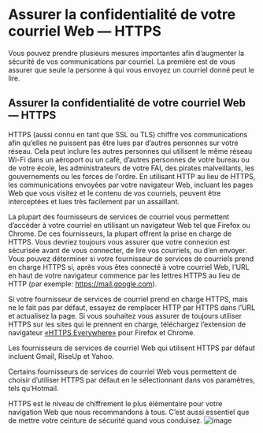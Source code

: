 [Title]: # (Assurer la confidentialité de votre courriel Web — HTTPS)
[Order]: # (6)

# Assurer la confidentialité de votre courriel Web — HTTPS

Vous pouvez prendre plusieurs mesures importantes afin d’augmenter la sécurité de vos communications par courriel. La première est de vous assurer que seule la personne à qui vous envoyez un courriel donné peut le lire.

## Assurer la confidentialité de votre courriel Web — HTTPS

HTTPS (aussi connu en tant que SSL ou TLS) chiffre vos communications afin qu’elles ne puissent pas être lues par d’autres personnes sur votre réseau. Cela peut inclure les autres personnes qui utilisent le même réseau Wi-Fi dans un aéroport ou un café, d’autres personnes de votre bureau ou de votre école, les administrateurs de votre FAI, des pirates malveillants, les gouvernements ou les forces de l’ordre. En utilisant HTTP au lieu de HTTPS, les communications envoyées par votre navigateur Web, incluant les pages Web que vous visitez et le contenu de vos courriels, peuvent être interceptées et lues très facilement par un assaillant.

La plupart des fournisseurs de services de courriel vous permettent d’accéder à votre courriel en utilisant un navigateur Web tel que Firefox ou Chrome. De ces fournisseurs, la plupart offrent la prise en charge de HTTPS. Vous devriez toujours vous assurer que votre connexion est sécurisée avant de vous connecter, de lire vos courriels, ou d’en envoyer. Vous pouvez déterminer si votre fournisseur de services de courriels prend en charge HTTPS si, après vous êtes connecté à votre courriel Web, l’URL en haut de votre navigateur commence par les lettres HTTPS au lieu de HTTP (par exemple: https://mail.google.com).

Si votre fournisseur de services de courriel prend en charge HTTPS, mais ne le fait pas par défaut, essayez de remplacer HTTP par HTTPS dans l’URL et actualisez la page. Si vous souhaitez vous assurer de toujours utiliser HTTPS sur les sites qui le prennent en charge, téléchargez l’extension de navigateur [«HTTPS Everywhere»](https://www.eff.org/https-everywhere) pour Firefox et Chrome.

Les fournisseurs de services de courriel Web qui utilisent HTTPS par défaut incluent Gmail, RiseUp et Yahoo.

Certains fournisseurs de services de courriel Web vous permettent de choisir d’utiliser HTTPS par défaut en le sélectionnant dans vos paramètres, tels qu’Hotmail.

HTTPS est le niveau de chiffrement le plus élémentaire pour votre navigation Web que nous recommandons à tous. C’est aussi essentiel que de mettre votre ceinture de sécurité quand vous conduisez.
![image](email1.png)
